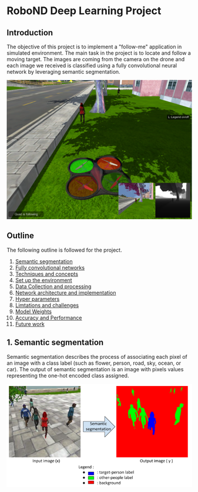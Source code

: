 # RoboND Deep Learning Project

[//]: # (Image References)

[semantic_segmentation_definition]: imgs/img_semantic_segmentation.png


## Introduction

The objective of this project is to implement a "follow-me" application in simulated environment. The main task in the project 
is to locate and follow a moving target. The images are coming from the camera on the drone and each image we received is 
classified using a fully convolutional neural network by leveraging semantic segmentation.  

[image_0]: ./docs/misc/sim_screenshot.png
![alt text][image_0] 

## Outline

The following outline is followed for the project.

1.  [Semantic segmentation](#semantic_segmentation)
2.  [Fully convolutional networks](#fully_convolutional_networks)
3.  [Techniques and concepts](#concepts_and_techniques)
4.  [Set up the environment](#set_up_the_environment)
5.  [Data Collection and processing](#data_collection_and_processing)
6.  [Network architecture and implementation](#network_architecture_and_implementation)
7.  [Hyper parameters](#hyper_parameters)
8.  [Limtations and challenges](#limitations_and_challenges)
9.  [Model Weights](#model_weights)
10. [Accuracy and Performance](#accuracy_and_performance)
11. [Future work](#future_work)

## **1. Semantic segmentation** <a id='semantic_segmentation'></a>

Semantic segmentation describes the process of associating each pixel of an image with a class label (such as flower, person, 
road, sky, ocean, or car). The output of semantic segmentation is an image with pixels values representing the one-hot encoded 
class assigned.

![SEMANTIC SEGMENTATION DEFINITION][semantic_segmentation_definition]
